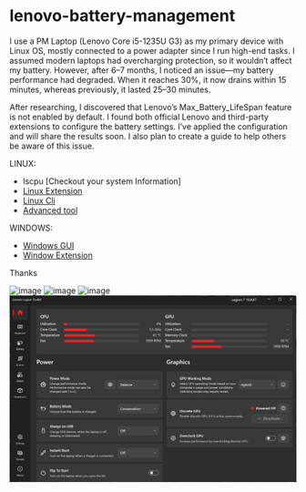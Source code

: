 # lenovo-battery-management

I use a PM Laptop (Lenovo Core i5-1235U G3) as my primary device with Linux OS, mostly connected to a power adapter since I run high-end tasks. I assumed modern laptops had overcharging protection, so it wouldn’t affect my battery. However, after 6–7 months, I noticed an issue—my battery performance had degraded. When it reaches 30%, it now drains within 15 minutes, whereas previously, it lasted 25–30 minutes.

After researching, I discovered that Lenovo’s Max_Battery_LifeSpan feature is not enabled by default. I found both official Lenovo and third-party extensions to configure the battery settings. I’ve applied the configuration and will share the results soon. I also plan to create a guide to help others be aware of this issue.


LINUX:
- lscpu    [Checkout your system Information]
- [Linux Extension](https://extensions.gnome.org/extension/5724/battery-health-charging/)
- [Linux Cli](https://maniacx.github.io/Battery-Health-Charging/device-compatibility/lenovo)
- [Advanced tool](https://github.com/johnfanv2/LenovoLegionLinux)




WINDOWS:
- [Windows GUI](https://github.com/BartoszCichecki/LenovoLegionToolkit)
- [Window Extension](https://cinnamon-spices.linuxmint.com/applets/view/395)

Thanks

![image](https://github.com/user-attachments/assets/332a138d-2dfa-410d-bd02-f8345a4fa407)
![image](https://github.com/user-attachments/assets/5f81e5aa-1a62-4ce2-9d67-dd547f0fe5a4)
![image](https://github.com/user-attachments/assets/a06e0503-4b8f-41d3-989b-13eda6a3f1a2)
![image](https://github.com/BartoszCichecki/LenovoLegionToolkit/blob/master/assets/screenshot_main.png)
